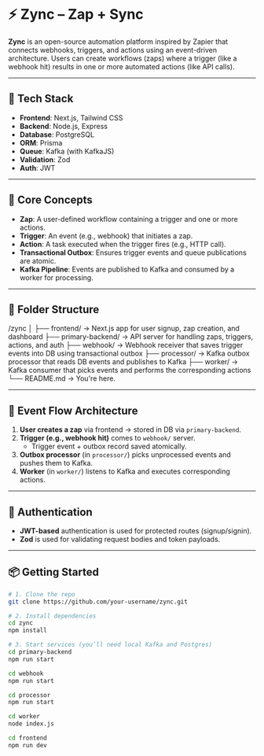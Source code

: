 # ⚡ Zync – Zap + Sync

**Zync** is an open-source automation platform inspired by Zapier that connects webhooks, triggers, and actions using an event-driven architecture. Users can create workflows (zaps) where a trigger (like a webhook hit) results in one or more automated actions (like API calls).

---

## 🚀 Tech Stack

- **Frontend**: Next.js, Tailwind CSS
- **Backend**: Node.js, Express
- **Database**: PostgreSQL
- **ORM**: Prisma
- **Queue**: Kafka (with KafkaJS)
- **Validation**: Zod
- **Auth**: JWT

---

## 🧠 Core Concepts

- **Zap**: A user-defined workflow containing a trigger and one or more actions.
- **Trigger**: An event (e.g., webhook) that initiates a zap.
- **Action**: A task executed when the trigger fires (e.g., HTTP call).
- **Transactional Outbox**: Ensures trigger events and queue publications are atomic.
- **Kafka Pipeline**: Events are published to Kafka and consumed by a worker for processing.

---

## 📁 Folder Structure

/zync
│
├── frontend/ → Next.js app for user signup, zap creation, and dashboard
├── primary-backend/ → API server for handling zaps, triggers, actions, and auth
├── webhook/ → Webhook receiver that saves trigger events into DB using transactional outbox
├── processor/ → Kafka outbox processor that reads DB events and publishes to Kafka
├── worker/ → Kafka consumer that picks events and performs the corresponding actions
└── README.md → You're here.


---

## 🔄 Event Flow Architecture

1. **User creates a zap** via frontend → stored in DB via `primary-backend`.
2. **Trigger (e.g., webhook hit)** comes to `webhook/` server.
   - Trigger event + outbox record saved atomically.
3. **Outbox processor** (in `processor/`) picks unprocessed events and pushes them to Kafka.
4. **Worker** (in `worker/`) listens to Kafka and executes corresponding actions.

---

## 🔐 Authentication

- **JWT-based** authentication is used for protected routes (signup/signin).
- **Zod** is used for validating request bodies and token payloads.

---
## 📦 Getting Started

```bash
# 1. Clone the repo
git clone https://github.com/your-username/zync.git

# 2. Install dependencies
cd zync
npm install

# 3. Start services (you’ll need local Kafka and Postgres)
cd primary-backend
npm run start

cd webhook
npm run start

cd processor
npm run start

cd worker
node index.js

cd frontend
npm run dev